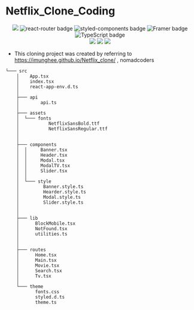 # Netflix_Clone_Coding

<div align="center">
  <img src='https://img.shields.io/badge/React-v17.0.2-blue?logo=React'/>
  <img src="https://img.shields.io/badge/ReactRouter-v6.2.1-CA4245??style=flat-square&logo=React Router&logoColor=#CA4245" alt="react-router badge" />
  <img src="https://img.shields.io/badge/StyledComponents-5.3.3-DB7093??style=flat-square&logo=styled-components&logoColor=#DB7093" alt="styled-components badge" />
  <img src="https://img.shields.io/badge/Framer-5.0.0-DB7093??style=flat-square&logo=Framer&logoColor=#0055FF" alt="Framer badge" />
  <img src="https://img.shields.io/badge/TypeScript-4.4.2-3178C6??style=flat-square&logo=TypeScript&logoColor=#3178C6" alt="TypeScript badge" />
  <br />
  <img src="https://img.shields.io/badge/react--hook--form--7.26.0-blue" />
  <img src="https://img.shields.io/badge/react--query--3.34.7-blue" />
  <img src="https://img.shields.io/badge/react--helmet--async--1.2.2-blue" />
</div>

- This cloning project was created by referring to https://imunghee.github.io/Netflix_clone/ , nomadcoders

```
└─── src
    │    App.tsx
    │    index.tsx
    │    react-app-env.d.ts
    │
    ├─── api
    │        api.ts
    │
    ├─── assets
    │  └─── fonts
    │           NetflixSansBold.ttf
    │           NetflixSansRegular.ttf
    │
    │
    ├─── components
    │  │     Banner.tsx
    │  │     Header.tsx
    │  │     Modal.tsx
    │  │     ModalTV.tsx
    │  │     Slider.tsx
    │  │
    │  └─── style
    │         Banner.style.ts
    │         Hearder.style.ts
    │         Modal.style.ts
    │         Slider.style.ts
    │
    │
    ├─── lib
    │      BlockMobile.tsx
    │      NotFound.tsx
    │      utilities.ts
    │
    │
    ├─── routes
    │      Home.tsx
    │      Main.tsx
    │      Movie.tsx
    │      Search.tsx
    │      Tv.tsx
    │
    └─── theme
           fonts.css
           styled.d.ts
           theme.ts
```
